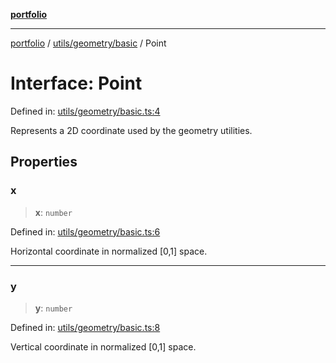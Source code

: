 [**portfolio**](../../../../README.md)

***

[portfolio](../../../../modules.md) / [utils/geometry/basic](../README.md) / Point

# Interface: Point

Defined in: [utils/geometry/basic.ts:4](https://github.com/tnorlund/Portfolio/blob/0c1ec22948cc2180aa46f165411bb581e3d72c8d/portfolio/utils/geometry/basic.ts#L4)

Represents a 2D coordinate used by the geometry utilities.

## Properties

### x

> **x**: `number`

Defined in: [utils/geometry/basic.ts:6](https://github.com/tnorlund/Portfolio/blob/0c1ec22948cc2180aa46f165411bb581e3d72c8d/portfolio/utils/geometry/basic.ts#L6)

Horizontal coordinate in normalized [0,1] space.

***

### y

> **y**: `number`

Defined in: [utils/geometry/basic.ts:8](https://github.com/tnorlund/Portfolio/blob/0c1ec22948cc2180aa46f165411bb581e3d72c8d/portfolio/utils/geometry/basic.ts#L8)

Vertical coordinate in normalized [0,1] space.
